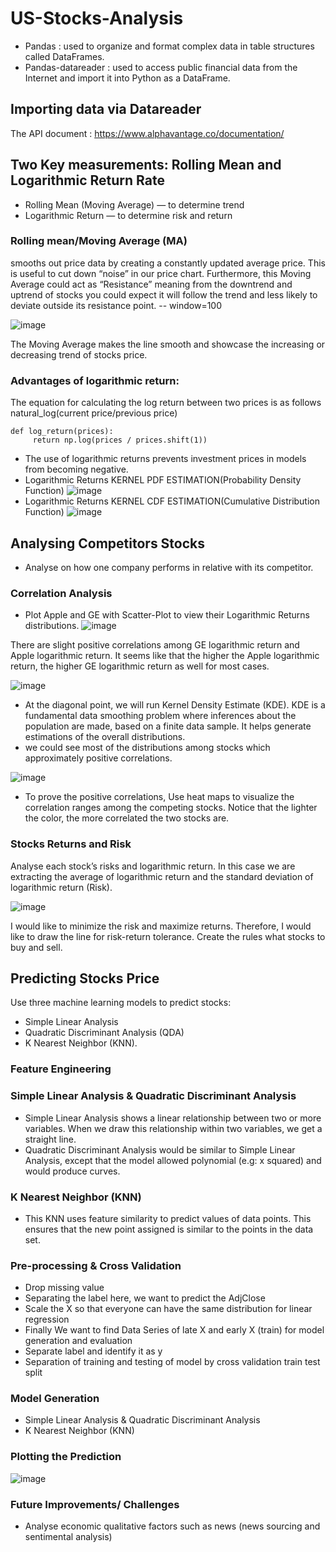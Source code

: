 # US-Stocks-Analysis

- Pandas : used to organize and format complex data in table structures called DataFrames.
- Pandas-datareader : used to access public financial data from the Internet and import it into Python as a DataFrame.

## Importing data via Datareader

The API document : https://www.alphavantage.co/documentation/

## Two Key measurements: Rolling Mean and Logarithmic Return Rate
- Rolling Mean (Moving Average) — to determine trend
- Logarithmic Return — to determine risk and return

### Rolling mean/Moving Average (MA) 

smooths out price data by creating a constantly updated average price. This is useful to cut down “noise” in our price chart. Furthermore, this Moving Average could act as “Resistance” meaning from the downtrend and uptrend of stocks you could expect it will follow the trend and less likely to deviate outside its resistance point. -- window=100

![image](https://user-images.githubusercontent.com/16068206/128924172-f08199e8-1a52-4941-b31d-9116c1eaa30d.png)

The Moving Average makes the line smooth and showcase the increasing or decreasing trend of stocks price.

### Advantages of logarithmic return:

The equation for calculating the log return between two prices is as follows natural_log(current price/previous price)
```
def log_return(prices):
     return np.log(prices / prices.shift(1))
```
- The use of logarithmic returns prevents investment prices in models from becoming negative.
- Logarithmic Returns KERNEL PDF ESTIMATION(Probability Density Function)
![image](https://user-images.githubusercontent.com/16068206/128658945-fd4fb624-53ec-4fcd-86c6-2ced1a764393.png)
- Logarithmic Returns KERNEL CDF ESTIMATION(Cumulative Distribution Function)
![image](https://user-images.githubusercontent.com/16068206/128659026-f3670b6b-120c-45a7-b65f-96c60284cbbd.png)

## Analysing Competitors Stocks
- Analyse on how one company performs in relative with its competitor.
### Correlation Analysis
- Plot Apple and GE with Scatter-Plot to view their Logarithmic Returns distributions.
![image](https://user-images.githubusercontent.com/16068206/128937790-da5438df-6b73-4c77-91b6-2a8f5ec77be3.png)

There are slight positive correlations among GE logarithmic return and Apple logarithmic return. It seems like that the higher the Apple logarithmic return, the higher GE logarithmic return as well for most cases.

![image](https://user-images.githubusercontent.com/16068206/128953959-323af1bb-7344-4727-a24a-12312081141e.png)

- At the diagonal point, we will run Kernel Density Estimate (KDE). KDE is a fundamental data smoothing problem where inferences about the population are made, based on a finite data sample. It helps generate estimations of the overall distributions.
- we could see most of the distributions among stocks which approximately positive correlations.

![image](https://user-images.githubusercontent.com/16068206/128954159-605a94f3-d0fb-49f9-b04f-e05a5fd541d7.png)

- To prove the positive correlations, Use heat maps to visualize the correlation ranges among the competing stocks. Notice that the lighter the color, the more correlated the two stocks are.

### Stocks Returns and Risk

Analyse each stock’s risks and logarithmic return. In this case we are extracting the average of logarithmic return and the standard deviation of logarithmic return (Risk).

![image](https://user-images.githubusercontent.com/16068206/128956266-435d0e4e-e7aa-41c6-9578-b49d84142079.png)

I would like to minimize the risk and maximize returns. Therefore, I would like to draw the line for risk-return tolerance. Create the rules what stocks to buy and sell.

## Predicting Stocks Price
Use three machine learning models to predict stocks: 
- Simple Linear Analysis
- Quadratic Discriminant Analysis (QDA)
- K Nearest Neighbor (KNN).
### Feature Engineering

### Simple Linear Analysis & Quadratic Discriminant Analysis
- Simple Linear Analysis shows a linear relationship between two or more variables. When we draw this relationship within two variables, we get a straight line.
- Quadratic Discriminant Analysis would be similar to Simple Linear Analysis, except that the model allowed polynomial (e.g: x squared) and would produce curves.
### K Nearest Neighbor (KNN)
- This KNN uses feature similarity to predict values of data points. This ensures that the new point assigned is similar to the points in the data set.

### Pre-processing & Cross Validation
- Drop missing value
- Separating the label here, we want to predict the AdjClose
- Scale the X so that everyone can have the same distribution for linear regression
- Finally We want to find Data Series of late X and early X (train) for model generation and evaluation
- Separate label and identify it as y
- Separation of training and testing of model by cross validation train test split

### Model Generation
- Simple Linear Analysis & Quadratic Discriminant Analysis
- K Nearest Neighbor (KNN)

### Plotting the Prediction

![image](https://user-images.githubusercontent.com/16068206/128968246-a11a07ce-e7d7-45f3-ac39-c0c68b54c189.png)

### Future Improvements/ Challenges
- Analyse economic qualitative factors such as news (news sourcing and sentimental analysis)

